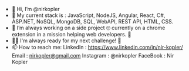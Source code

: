 - 👋 Hi, I’m @nirkopler
- 💪 My current stack is : JavaScript, NodeJS, Angular, React, C#, ASP.NET, NoSQL, MongoDB, SQL, WebAPI, REST API, HTML, CSS.
- 🌱 I’m always working on a side project 🙄 currently on a chrome extension in a mission helping web developers. 🤩
- 🐱‍🏍 I'm always ready for my next challenge! 👾
- 📫 How to reach me:
         LinkedIn : https://www.linkedin.com/in/nir-kopler/
         Email : nirkopler@gmail.com
         Instagram : @nirkopler
         FaceBook : Nir Kopler
<!---
nirkopler/nirkopler is a ✨ special ✨ repository because its `README.md` (this file) appears on your GitHub profile.
You can click the Preview link to take a look at your changes.
--->
